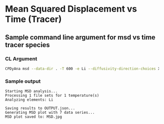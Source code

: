 # Mean Squared Displacement vs Time (Tracer)
## Sample command line argument for msd vs time tracer species

### CL Argument 

```sh
CPDyAna msd --data-dir . -T 600 -e Li --diffusivity-direction-choices XYZ XY YZ ZX X Y Z --diffusivity-choices Tracer --initial-time 0 --final-time 300 --initial-slope-time 5 --final-slope-time 200 --block 500 --first-time 0 --last-time 300 
```

### Sample output
```terminal
Starting MSD analysis...                                                                                                                                                       
Processing 1 file sets for 1 temperature(s)                                     
Analyzing elements: Li

Saving results to OUTPUT.json...
Generating MSD plot with 7 data series...
MSD plot saved to: MSD.jpg
```